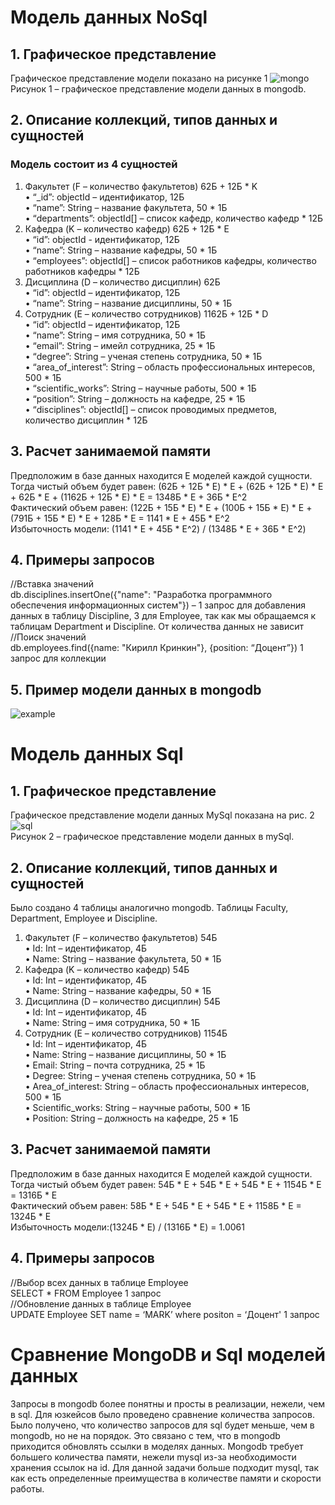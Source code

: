 # Модель данных NoSql
## 1. Графическое представление
Графическое представление модели показано на рисунке 1
![mongo](https://github.com/moevm/nosql2h20-etu-mongo/blob/master/ui_model/mongo_classes.png)  
Рисунок 1 – графическое представление модели данных в mongodb.
## 2. Описание коллекций, типов данных и сущностей
### Модель состоит из 4 сущностей
1)	Факультет (F – количество факультетов) 62Б + 12Б * K  
•	“_id”: objectId – идентификатор, 12Б  
•	“name”: String – название факультета, 50 * 1Б  
•	“departments”: objectId[] – список кафедр, количество кафедр * 12Б  
2)	Кафедра (K – количество кафедр) 62Б + 12Б * E  
•	“id”: objectId - идентификатор, 12Б  
•	“name”: String – название кафедры, 50 * 1Б  
•	“employees”: objectId[] – список работников кафедры, количество работников кафедры * 12Б  
3)	Дисциплина (D – количество дисциплин) 62Б  
•	“id”: objectId – идентификатор, 12Б  
•	“name”: String – название дисциплины, 50 * 1Б  
4)	Сотрудник (E – количество сотрудников) 1162Б + 12Б * D  
•	“id”: objectId – идентификатор, 12Б  
•	“name”: String – имя сотрудника, 50 * 1Б  
•	“email”: String – имейл сотрудника, 25 * 1Б  
•	“degree”: String – ученая степень сотрудника, 50 * 1Б  
•	“area_of_interest”: String – область профессиональных интересов, 500 * 1Б   
•	“scientific_works”: String – научные работы, 500 * 1Б  
•	“position”: String – должность на кафедре, 25 * 1Б  
•	“disciplines”: objectId[] – список проводимых предметов, количество дисциплин * 12Б  
## 3.	Расчет занимаемой памяти
Предположим в базе данных находится E моделей каждой сущности.
Тогда чистый объем будет равен: (62Б + 12Б * E) * E + (62Б + 12Б * E) * E + 62Б * E + (1162Б + 12Б * E) * E = 1348Б * E + 36Б * E^2  
Фактический объем равен: (122Б + 15Б * E) * E + (100Б + 15Б * Е) * E + (791Б + 15Б * E) * E + 128Б * E = 1141 * E + 45Б * E^2  
Избыточность модели: (1141 * E + 45Б * E^2) / (1348Б * E + 36Б * E^2)  
## 4.	Примеры запросов
//Вставка значений  
db.disciplines.insertOne({"name": "Разработка программного обеспечения информационных систем"}) – 1 запрос для добавления данных в таблицу Discipline, 3 для Employee, так как мы обращаемся к таблицам Department и Discipline. От количества данных не зависит  
//Поиск значений  
db.employees.find({name: "Кирилл Кринкин"}, {position: “Доцент”}) 1 запрос для коллекции  
## 5. Пример модели данных в mongodb
![example](https://github.com/moevm/nosql2h20-etu-mongo/blob/master/ui_model/example_mongo.png)  
# Модель данных Sql
## 1.	Графическое представление
Графическое представление модели данных MySql показана на рис. 2
![sql](https://github.com/moevm/nosql2h20-etu-mongo/blob/master/ui_model/sql_classes.png)  
Рисунок 2 – графическое представление модели данных в mySql.
## 2.	Описание коллекций, типов данных и сущностей
Было создано 4 таблицы аналогично mongodb. Таблицы Faculty, Department, Employee и Discipline.  
1)	Факультет (F – количество факультетов) 54Б  
•	Id: Int – идентификатор, 4Б  
•	Name: String – название факультета, 50 * 1Б  
2)	Кафедра (K – количество кафедр) 54Б  
•	Id: Int – идентификатор, 4Б  
•	Name: String – название кафедры, 50 * 1Б  
3)	Дисциплина (D – количество дисциплин) 54Б   
•	Id: Int – идентификатор, 4Б  
•	Name: String – имя сотрудника, 50 * 1Б  
4)	Сотрудник (E – количество сотрудников) 1154Б  
•	Id: Int – идентификатор, 4Б  
•	Name: String – название дисциплины, 50 * 1Б  
•	Email: String – почта сотрудника, 25 * 1Б  
•	Degree: String – ученая степень сотрудника, 50 * 1Б  
•	Area_of_interest: String – область профессиональных интересов, 500 * 1Б   
•	Scientific_works: String – научные работы, 500 * 1Б  
•	Position: String – должность на кафедре, 25 * 1Б  
## 3.	Расчет занимаемой памяти
Предположим в базе данных находится E моделей каждой сущности.   
Тогда чистый объем будет равен: 54Б * E + 54Б * E + 54Б * E + 1154Б * E = 1316Б * E    
Фактический объем равен: 58Б * E + 54Б * E + 54Б * E + 1158Б * E = 1324Б * E  
Избыточность модели:(1324Б * E) / (1316Б * E) = 1.0061   
## 4.	Примеры запросов
//Выбор всех данных в таблице Employee  
SELECT * FROM Employee 1 запрос  
//Обновление данных в таблице Employee  
UPDATE Employee SET name = ‘MARK’ where positon = ‘Доцент' 1 запрос  
# Сравнение MongoDB и Sql моделей данных
Запросы в mongodb более понятны и просты в реализации, нежели, чем в sql. Для юзкейсов было проведено сравнение количества запросов. Было получено, что количество запросов для sql будет меньше, чем в mongodb, но не на порядок. Это связано с тем, что в mongodb приходится обновлять ссылки в моделях данных.
Mongodb требует большего количества памяти, нежели mysql из-за необходимости хранения ссылок на id.
Для данной задачи больше подходит mysql, так как есть определенные преимущества в количестве памяти и скорости работы.
